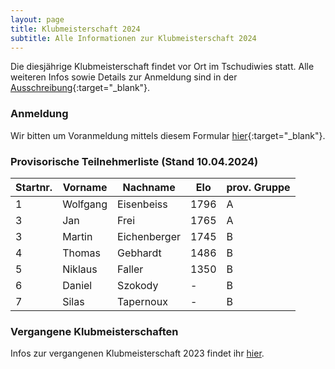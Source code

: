 ```yaml
---
layout: page
title: Klubmeisterschaft 2024
subtitle: Alle Informationen zur Klubmeisterschaft 2024
---
```


Die diesjährige Klubmeisterschaft findet vor Ort im Tschudiwies statt. Alle weiteren Infos sowie Details zur Anmeldung
sind in der [Ausschreibung](Klubmeisterschaft2024.pdf){:target="\_blank"}.

### Anmeldung

Wir bitten um Voranmeldung mittels diesem Formular [hier](https://forms.gle/4bWDWroHpca8rcoG8){:target="\_blank"}.

### Provisorische Teilnehmerliste (Stand 10.04.2024)

| Startnr. | Vorname  | Nachname     | Elo  | prov. Gruppe |
|----------|----------|--------------|------|--------------|
| 1        | Wolfgang | Eisenbeiss   | 1796 | A            |
| 3        | Jan      | Frei         | 1765 | A            |
| 3        | Martin   | Eichenberger | 1745 | B            |
| 4        | Thomas   | Gebhardt     | 1486 | B            |
| 5        | Niklaus  | Faller       | 1350 | B            |
| 6        | Daniel   | Szokody      | -    | B            |
| 7        | Silas    | Tapernoux    | -    | B            |

### Vergangene Klubmeisterschaften

Infos zur vergangenen Klubmeisterschaft 2023 findet ihr [hier](../2023).
